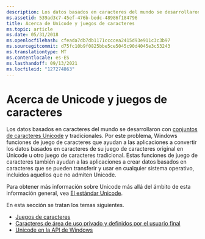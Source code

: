 ```yaml
---
description: Los datos basados en caracteres del mundo se desarrollaron con conjuntos de caracteres Unicode y tradicionales.
ms.assetid: 539ad3c7-45ef-476b-bedc-48986f184796
title: Acerca de Unicode y juegos de caracteres
ms.topic: article
ms.date: 05/31/2018
ms.openlocfilehash: cfeada7db7db1171ccccea2415d93e911c3c3b97
ms.sourcegitcommit: d75fc10b9f0825bbe5ce5045c90d4045e3c53243
ms.translationtype: MT
ms.contentlocale: es-ES
ms.lasthandoff: 09/13/2021
ms.locfileid: "127274863"
---
```

# <a name="about-unicode-and-character-sets"></a>Acerca de Unicode y juegos de caracteres

Los datos basados en caracteres del mundo se desarrollaron con [conjuntos de caracteres Unicode](unicode.md) y tradicionales. Por este problema, Windows funciones de juego de caracteres que ayudan a las aplicaciones a convertir los datos basados en caracteres de su juego de caracteres original en Unicode u otro juego de caracteres tradicional. Estas funciones de juego de caracteres también ayudan a las aplicaciones a crear datos basados en caracteres que se pueden transferir y usar en cualquier sistema operativo, incluidos aquellos que no admiten Unicode.

Para obtener más información sobre Unicode más allá del ámbito de esta información general, vea [El estándar Unicode](https://www.unicode.org/standard/standard.html).

En esta sección se tratan los temas siguientes.

-   [Juegos de caracteres](character-sets.md)
-   [Caracteres de área de uso privado y definidos por el usuario final](end-user-defined-characters.md)
-   [Unicode en la API de Windows](unicode-in-the-windows-api.md)

 

 



